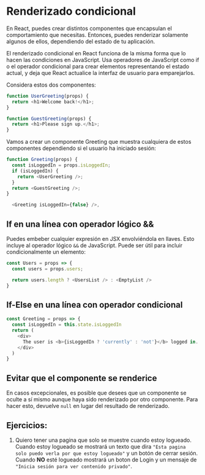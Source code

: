 # Renderizado condicional

En React, puedes crear distintos componentes que encapsulan el comportamiento que necesitas. Entonces, puedes renderizar solamente algunos de ellos, dependiendo del estado de tu aplicación.

El renderizado condicional en React funciona de la misma forma que lo hacen las condiciones en JavaScript. Usa operadores de JavaScript como if o el operador condicional para crear elementos representando el estado actual, y deja que React actualice la interfaz de usuario para emparejarlos.

Considera estos dos componentes:

```js
function UserGreeting(props) {
  return <h1>Welcome back!</h1>;
}
```

```js
function GuestGreeting(props) {
  return <h1>Please sign up.</h1>;
}
```

Vamos a crear un componente Greeting que muestra cualquiera de estos componentes dependiendo si el usuario ha iniciado sesión:

```js
function Greeting(props) {
  const isLoggedIn = props.isLoggedIn;
  if (isLoggedIn) {
    return <UserGreeting />;
  }
  return <GuestGreeting />;
}
```

```js
  <Greeting isLoggedIn={false} />,
```

## If en una línea con operador lógico &&


Puedes embeber cualquier expresión en JSX envolviéndola en llaves. Esto incluye al operador lógico `&&` de JavaScript. Puede ser útil para incluir condicionalmente un elemento:

```js
const Users = props => {
  const users = props.users;

  return users.length ? <UsersList /> : <EmptyList />
}
```

## If-Else en una línea con operador condicional

```js
const Greeting = props => {
  const isLoggedIn = this.state.isLoggedIn
  return (
    <div>
      The user is <b>{isLoggedIn ? 'currently' : 'not'}</b> logged in.
    </div>
  )
}
```

## Evitar que el componente se renderice

En casos excepcionales, es posible que desees que un componente se oculte a sí mismo aunque haya sido renderizado por otro componente. Para hacer esto, devuelve `null` en lugar del resultado de renderizado.


## Ejercicios:

1. Quiero tener una pagina que solo se muestre cuando estoy logueado. Cuando estoy logueado se mostrará un texto que dira `"Esta pagina solo puedo verla por que estoy logueado"` y un botón de cerrar sesión. Cuando **NO** esté logueado mostrará un boton de Login y un mensaje de `"Inicia sesión para ver contenido privado"`.

